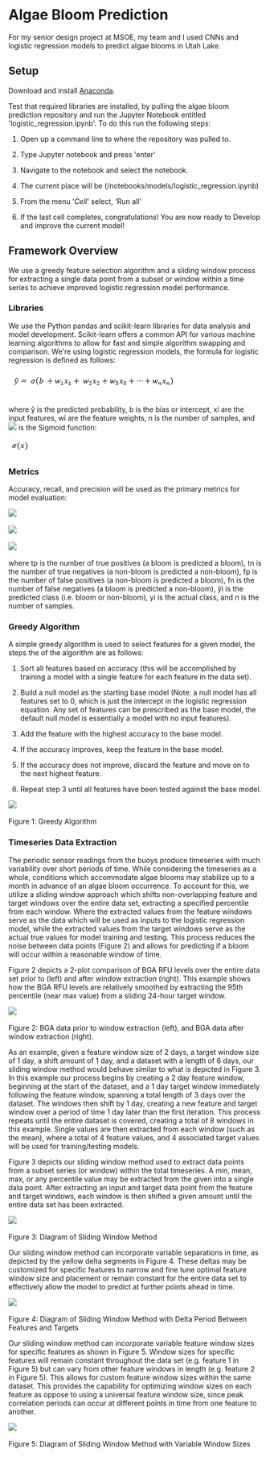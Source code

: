 # Algae Bloom Prediction

For my senior design project at MSOE, my team and I used CNNs and  logistic regression models to predict algae blooms in Utah Lake.


## Setup

Download and install [Anaconda]([https://www.anaconda.com/](https://www.anaconda.com/)).


Test that required libraries are installed, by pulling the algae bloom prediction repository and run the Jupyter Notebook entitled 'logistic_regression.ipynb'. To do this run the following steps:

1.  Open up a command line to where the repository was pulled to.
2.  Type Jupyter notebook and press 'enter'
3.  Navigate to the notebook and select the notebook.

1.  The current place will be (<ROOT>/notebooks/models/logistic_regression.ipynb)

5.  From the menu '_Cell_' select, 'Run all'
6.  If the last cell completes, congratulations! You are now ready to Develop and improve the current model!

## Framework Overview

We use a greedy feature selection algorithm and a sliding window process for extracting a single data point from a subset or window within a time series to achieve improved logistic regression model performance.

### Libraries

We use the Python pandas and scikit-learn libraries for data analysis and model development. Scikit-learn offers a common API for various machine learning algorithms to allow for fast and simple algorithm swapping and comparison. We're using logistic regression models, the formula for logistic regression is defined as follows:

![](/images/lr_formula.png)

where ŷ is the predicted probability, b is the bias or intercept, xi  are the input features, wi  are the feature weights, n is the number of samples, and  ![](https://msoese.atlassian.net/wiki/download/thumbnails/853016632/image2019-5-5_14-31-13.png?version=1&modificationDate=1557084676187&cacheVersion=1&api=v2&width=40&height=27) is the Sigmoid function:

![](/images/sigmoid.webp)

### Metrics

Accuracy, recall, and precision will be used as the primary metrics for model evaluation:

![](https://msoese.atlassian.net/wiki/download/attachments/853016632/image2019-5-5_13-56-33.png?version=1&modificationDate=1557082596237&cacheVersion=1&api=v2)

![](https://msoese.atlassian.net/wiki/download/attachments/853016632/image2019-5-5_13-56-45.png?version=1&modificationDate=1557082608757&cacheVersion=1&api=v2)

![](https://msoese.atlassian.net/wiki/download/attachments/853016632/image2019-5-5_13-56-59.png?version=1&modificationDate=1557082622523&cacheVersion=1&api=v2)

where tp is the number of true positives (a bloom is predicted a bloom), tn is the number of true negatives (a non-bloom is predicted a non-bloom), fp is the number of false positives (a non-bloom is predicted a bloom), fn is the number of false negatives (a bloom is predicted a non-bloom), ŷi is the predicted class (i.e. bloom or non-bloom), yi  is the actual class, and n is the number of samples.

### Greedy Algorithm

A simple greedy algorithm is used to select features for a given model, the steps the of the algorithm are as follows:

1.  Sort all features based on accuracy (this will be accomplished by training a model with a single feature for each feature in the data set).
2.  Build a null model as the starting base model (Note: a null model has all features set to 0, which is just the intercept in the logistic regression equation. Any set of features can be prescribed as the base model, the default null model is essentially a model with no input features).
3.  Add the feature with the highest accuracy to the base model.

1.  If the accuracy improves, keep the feature in the base model.
2.  If the accuracy does not improve, discard the feature and move on to the next highest feature.

5.  Repeat step 3 until all features have been tested against the base model.

  

![](https://msoese.atlassian.net/wiki/download/attachments/853016632/image2019-5-5_15-34-2.png?version=1&modificationDate=1557088446092&cacheVersion=1&api=v2)

Figure 1: Greedy Algorithm

### Timeseries Data Extraction

The periodic sensor readings from the buoys produce timeseries with much variability over short periods of time. While considering the timeseries as a whole, conditions which accommodate algae blooms may stabilize up to a month in advance of an algae bloom occurrence. To account for this, we utilize a sliding window approach which shifts non-overlapping feature and target windows over the entire data set, extracting a specified percentile from each window. Where the extracted values from the feature windows serve as the data which will be used as inputs to the logistic regression model, while the extracted values from the target windows serve as the actual true values for model training and testing. This process reduces the noise between data points (Figure 2) and allows for predicting if a bloom will occur within a reasonable window of time.

Figure 2 depicts a 2-plot comparison of BGA RFU levels over the entire data set prior to (left) and after window extraction (right). This example shows how the BGA RFU levels are relatively smoothed by extracting the 95th  percentile (near max value) from a sliding 24-hour target window.

![](https://msoese.atlassian.net/wiki/download/attachments/853016632/image2019-5-5_13-57-53.png?version=1&modificationDate=1557082677071&cacheVersion=1&api=v2)

Figure 2: BGA data prior to window extraction (left), and BGA data after window extraction (right).

As an example, given a feature window size of 2 days, a target window size of 1 day, a shift amount of 1 day, and a dataset with a length of 6 days, our sliding window method would behave similar to what is depicted in Figure 3. In this example our process begins by creating a 2 day feature window, beginning at the start of the dataset, and a 1 day target window immediately following the feature window, spanning a total length of 3 days over the dataset. The windows then shift by 1 day, creating a new feature and target window over a period of time 1 day later than the first iteration. This process repeats until the entire dataset is covered, creating a total of 8 windows in this example. Single values are then extracted from each window (such as the mean), where a total of 4 feature values, and 4 associated target values will be used for training/testing models.

Figure 3 depicts our sliding window method used to extract data points from a subset series (or window) within the total timeseries. A min, mean, max, or any percentile value may be extracted from the given into a single data point. After extracting an input and target data point from the feature and target windows, each window is then shifted a given amount until the entire data set has been extracted.

![](https://msoese.atlassian.net/wiki/download/attachments/853016632/image2019-5-5_13-58-4.png?version=1&modificationDate=1557082688032&cacheVersion=1&api=v2)

Figure 3: Diagram of Sliding Window Method

  

Our sliding window method can incorporate variable separations in time, as depicted by the yellow delta segments in Figure 4. These deltas may be customized for specific features to narrow and fine tune optimal feature window size and placement or remain constant for the entire data set to effectively allow the model to predict at further points ahead in time.

![](https://msoese.atlassian.net/wiki/download/attachments/853016632/image2019-5-5_13-58-12.png?version=1&modificationDate=1557082695936&cacheVersion=1&api=v2)

Figure 4: Diagram of Sliding Window Method with Delta Period Between Features and Targets

  

Our sliding window method can incorporate variable feature window sizes for specific features as shown in Figure 5. Window sizes for specific features will remain constant throughout the data set (e.g. feature 1 in Figure 5) but can vary from other feature windows in length (e.g. feature 2 in Figure 5). This allows for custom feature window sizes within the same dataset. This provides the capability for optimizing window sizes on each feature as oppose to using a universal feature window size, since peak correlation periods can occur at different points in time from one feature to another.

![](https://msoese.atlassian.net/wiki/download/attachments/853016632/image2019-5-5_13-58-28.png?version=1&modificationDate=1557082711635&cacheVersion=1&api=v2)

Figure 5: Diagram of Sliding Window Method with Variable Window Sizes



